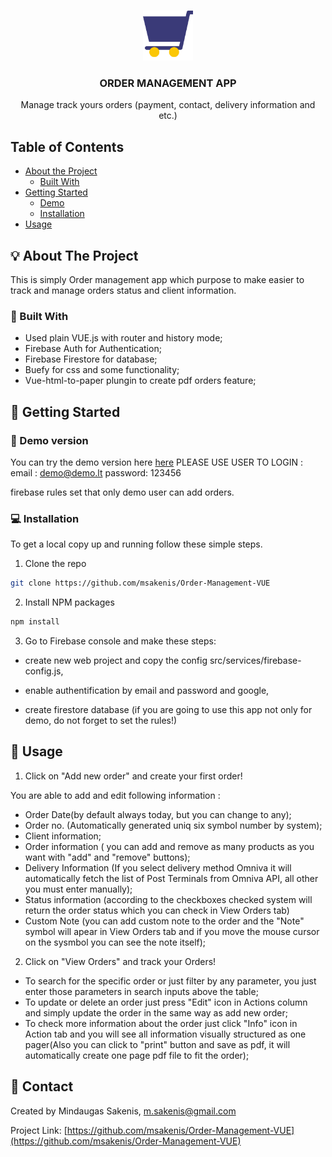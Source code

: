 <br />
<p align="center">
  <a href="https://github.com/msakenis/Order-Management-VUE">
    <img src="src/assets/logo3.png" alt="Logo" width="80" height="80">
  </a>

  <h3 align="center">ORDER MANAGEMENT APP</h3>

  <p align="center">
    Manage track yours orders (payment, contact, delivery information and etc.)
</p>

<!-- TABLE OF CONTENTS -->

## Table of Contents

- [About the Project](#about-the-project)
  - [Built With](#built-with)
- [Getting Started](#getting-started)
  - [Demo](#demo)
  - [Installation](#installation)
- [Usage](#usage)

<!-- ABOUT THE PROJECT -->

## :bulb: About The Project

This is simply Order management app which purpose to make easier to track and manage orders status and client information.

### :hammer: Built With

- Used plain VUE.js with router and history mode;
- Firebase Auth for Authentication;
- Firebase Firestore for database;
- Buefy for css and some functionality;
- Vue-html-to-paper plungin to create pdf orders feature;

<!-- GETTING STARTED -->

## :paperclip: Getting Started

### :mag_right: Demo version

You can try the demo version here <a href="https://fir-order-management-6a828.web.app/">here</a>
PLEASE USE USER TO LOGIN :
email : demo@demo.lt
password: 123456

firebase rules set that only demo user can add orders.

### :computer: Installation

To get a local copy up and running follow these simple steps.

1. Clone the repo

```sh
git clone https://github.com/msakenis/Order-Management-VUE
```

2. Install NPM packages

```sh
npm install
```

3. Go to Firebase console and make these steps:

- create new web project and copy the config src/services/firebase-config.js,
- enable authentification by email and password and google,
- create firestore database (if you are going to use this app not only for demo, do not forget to set the rules!)

  <!-- USAGE EXAMPLES -->

## :rocket: Usage

1. Click on "Add new order" and create your first order!

You are able to add and edit following information :

- Order Date(by default always today, but you can change to any);
- Order no. (Automatically generated uniq six symbol number by system);
- Client information;
- Order information ( you can add and remove as many products as you want with "add" and "remove" buttons);
- Delivery Information (If you select delivery method Omniva it will automatically fetch the list of Post Terminals from Omniva API, all other you must enter manually);
- Status information (according to the checkboxes checked system will return the order status which you can check in View Orders tab)
- Custom Note (you can add custom note to the order and the "Note" symbol will apear in View Orders tab and if you move the mouse cursor on the sysmbol you can see the note itself);

2. Click on "View Orders" and track your Orders!

- To search for the specific order or just filter by any parameter, you just enter those parameters in search inputs above the table;
- To update or delete an order just press "Edit" icon in Actions column and simply update the order in the same way as add new order;
- To check more information about the order just click "Info" icon in Action tab and you will see all information visually structured as one pager(Also you can click to "print" button and save as pdf, it will automatically create one page pdf file to fit the order);

## :email: Contact

Created by Mindaugas Sakenis, m.sakenis@gmail.com

Project Link: [https://github.com/msakenis/Order-Management-VUE](https://github.com/msakenis/Order-Management-VUE)
